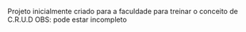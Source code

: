 Projeto inicialmente criado para a faculdade para treinar o conceito de C.R.U.D 
OBS: pode estar incompleto
